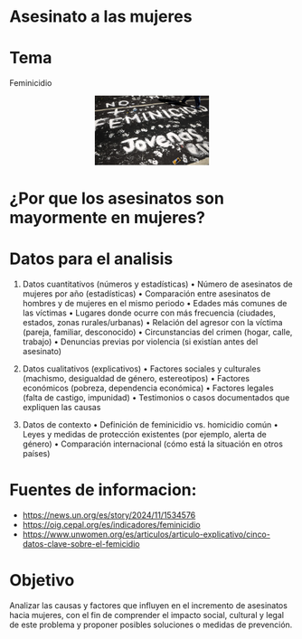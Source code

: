 # Asesinato a las mujeres
# Tema
Feminicidio
<div align="center">
  <img src="RecFeminicidio1.jpg" alt="Descripción de la imagen" width="40%">
</div>

# ¿Por que los asesinatos son mayormente en mujeres?
# Datos para el analisis
1. Datos cuantitativos (números y estadísticas)
	•	Número de asesinatos de mujeres por año (estadísticas)
	•	Comparación entre asesinatos de hombres y de mujeres en el mismo periodo
	•	Edades más comunes de las víctimas
	•	Lugares donde ocurre con más frecuencia (ciudades, estados, zonas rurales/urbanas)
	•	Relación del agresor con la víctima (pareja, familiar, desconocido)
	•	Circunstancias del crimen (hogar, calle, trabajo)
	•	Denuncias previas por violencia (si existían antes del asesinato)

2. Datos cualitativos (explicativos)
	•	Factores sociales y culturales (machismo, desigualdad de género, estereotipos)
	•	Factores económicos (pobreza, dependencia económica)
	•	Factores legales (falta de castigo, impunidad)
	•	Testimonios o casos documentados que expliquen las causas

3. Datos de contexto
	•	Definición de feminicidio vs. homicidio común
	•	Leyes y medidas de protección existentes (por ejemplo, alerta de género)
	•	Comparación internacional (cómo está la situación en otros países)
# Fuentes de informacion:
* https://news.un.org/es/story/2024/11/1534576
* https://oig.cepal.org/es/indicadores/feminicidio
* https://www.unwomen.org/es/articulos/articulo-explicativo/cinco-datos-clave-sobre-el-femicidio
# Objetivo
Analizar las causas y factores que influyen en el incremento de asesinatos hacia mujeres, con el fin de comprender el impacto social, cultural y legal de este problema y proponer posibles soluciones o medidas de prevención.

